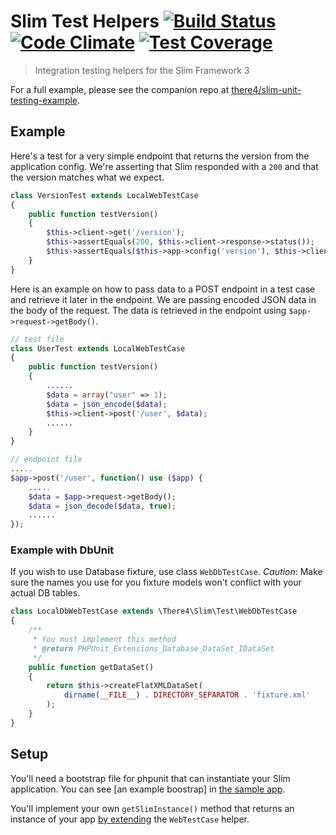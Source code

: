 # Slim Test Helpers [![Build Status](https://travis-ci.org/there4/slim-test-helpers.svg?branch=master)](https://travis-ci.org/there4/slim-test-helpers) [![Code Climate](https://codeclimate.com/github/there4/slim-test-helpers/badges/gpa.svg)](https://codeclimate.com/github/there4/slim-test-helpers) [![Test Coverage](https://codeclimate.com/github/there4/slim-test-helpers/badges/coverage.svg)](https://codeclimate.com/github/there4/slim-test-helpers/coverage)
> Integration testing helpers for the Slim Framework 3

For a full example, please see the companion repo at [there4/slim-unit-testing-example][example].

## Example

Here's a test for a very simple endpoint that returns the version from the
application config. We're asserting that Slim responded with a `200` and that
the version matches what we expect.

```php
class VersionTest extends LocalWebTestCase
{
    public function testVersion()
    {
        $this->client->get('/version');
        $this->assertEquals(200, $this->client->response->status());
        $this->assertEquals($this->app->config('version'), $this->client->response->body());
    }
}
```

Here is an example on how to pass data to a POST endpoint in a test case and 
retrieve it later in the endpoint. We are passing encoded JSON data in the body
of the request. The data is retrieved in the endpoint using 
```$app->request->getBody()```.

```php
// test file
class UserTest extends LocalWebTestCase
{
    public function testVersion()
    {
        ......
        $data = array("user" => 1);
        $data = json_encode($data);
        $this->client->post('/user', $data);
        ......
    }
}

// endpoint file
.....
$app->post('/user', function() use ($app) {
    .....
    $data = $app->request->getBody();
    $data = json_decode($data, true);
    ......
});
```

### Example with DbUnit

If you wish to use Database fixture, use class `WebDbTestCase`. *Caution*: Make 
sure the names you use for you fixture models won't conflict with your actual
DB tables.

```php
class LocalDbWebTestCase extends \There4\Slim\Test\WebDbTestCase
{
    /**
     * You must implement this method
     * @return PHPUnit_Extensions_Database_DataSet_IDataSet
     */
    public function getDataSet()
    {
        return $this->createFlatXMLDataSet(
            dirname(__FILE__) . DIRECTORY_SEPARATOR . 'fixture.xml'
        );
    }
}
```

## Setup

You'll need a bootstrap file for phpunit that can instantiate your Slim
application. You can see [an example boostrap] in [the sample app][example].

You'll implement your own `getSlimInstance()` method that returns an instance of
your app [by extending][webtestcase] the `WebTestCase` helper.

[example]: https://github.com/there4/slim-unit-testing-example
[bootstrap]: https://github.com/there4/slim-unit-testing-example/blob/master/tests/bootstrap.php
[webtestcase]: https://github.com/there4/slim-test-helpers/blob/master/src/There4/Slim/Test/WebTestCase.php
